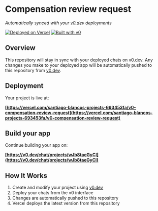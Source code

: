 # Compensation review request

*Automatically synced with your [v0.dev](https://v0.dev) deployments*

[![Deployed on Vercel](https://img.shields.io/badge/Deployed%20on-Vercel-black?style=for-the-badge&logo=vercel)](https://vercel.com/santiago-blancos-projects-693453fa/v0-compensation-review-request)
[![Built with v0](https://img.shields.io/badge/Built%20with-v0.dev-black?style=for-the-badge)](https://v0.dev/chat/projects/wJb8taeGyCI)

## Overview

This repository will stay in sync with your deployed chats on [v0.dev](https://v0.dev).
Any changes you make to your deployed app will be automatically pushed to this repository from [v0.dev](https://v0.dev).

## Deployment

Your project is live at:

**[https://vercel.com/santiago-blancos-projects-693453fa/v0-compensation-review-request](https://vercel.com/santiago-blancos-projects-693453fa/v0-compensation-review-request)**

## Build your app

Continue building your app on:

**[https://v0.dev/chat/projects/wJb8taeGyCI](https://v0.dev/chat/projects/wJb8taeGyCI)**

## How It Works

1. Create and modify your project using [v0.dev](https://v0.dev)
2. Deploy your chats from the v0 interface
3. Changes are automatically pushed to this repository
4. Vercel deploys the latest version from this repository